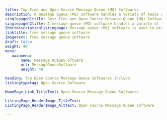 ```yaml
---
title: Top Free and Open Source Message Queue (MQ) Softwares
description: A message queue (MQ) software handles a variety of tasks asynchronously. The end user doesn’t have to wait for one task to complete to go onto the next task.
singlepageh1title: Best Free and Open Source Message Queue (MQ) Softwares
singlepageh2title: A message queue (MQ) software handles a variety of tasks asynchronously. The end user doesn’t have to wait for one task to complete to go onto the next task.
Shortdescriptionlistingpage: Message queue (MQ) software is used to provide asynchronous protocols to communicate remotely and at different times. A message queue (MQ) allows data communications to flow between various services and applications within a system.
linktitle: free message queue software
Imagetext: free message queue software
draft: false
weight: 40
menu:
   mainmenu: 
       name: Message QueueS oftware
       url: MessageQueueSoftware
       weight: 40

heading: Top Open Source Message Queue Softwares Include
listingtypetag: Open Source Software

HomePage_Link_TitleText: Open Source Message Queue Softwares

ListingPage_HeaderImage_TitleText: 
ListingPage_HeaderImage_AltText: Open source Message Queue software

---
```


